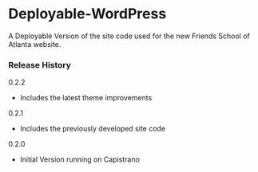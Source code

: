 # Deployable-WordPress
A Deployable Version of the site code used for the new Friends School of Atlanta website. 

### Release History
0.2.2
* Includes the latest theme improvements

0.2.1
* Includes the previously developed site code

0.2.0
* Initial Version running on Capistrano
